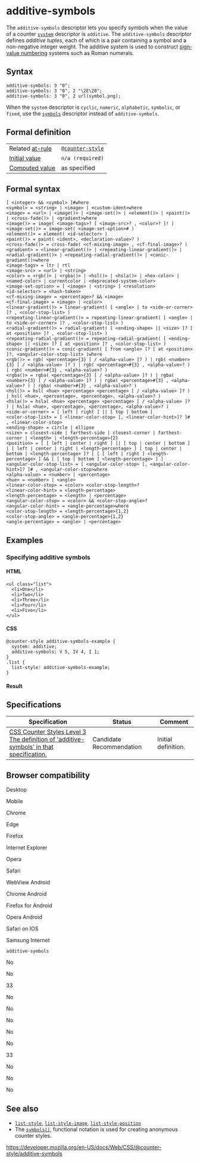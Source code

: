# additive-symbols

The `additive-symbols` descriptor lets you specify symbols when the value of a counter [`system`](system) descriptor is `additive`. The `additive-symbols` descriptor defines _additive tuples_, each of which is a pair containing a symbol and a non-negative integer weight. The additive system is used to construct [sign-value numbering](https://en.wikipedia.org/wiki/Sign-value_notation) systems such as Roman numerals.

## Syntax

    additive-symbols: 3 "0";
    additive-symbols: 3 "0", 2 "\2E\20";
    additive-symbols: 3 "0", 2 url(symbol.png);

When the `system` descriptor is `cyclic`, `numeric`, `alphabetic`, `symbolic`, or `fixed`, use the [`symbols`](<../symbols()>) descriptor instead of `additive-symbols`.

## Formal definition

<table><tbody><tr class="odd"><td>Related <a href="../at-rule">at-rule</a></td><td><a href="../@counter-style"><code>@counter-style</code></a></td></tr><tr class="even"><td><a href="../initial_value">Initial value</a></td><td><code>n/a (required)</code></td></tr><tr class="odd"><td><a href="../computed_value">Computed value</a></td><td>as specified</td></tr></tbody></table>

## Formal syntax

    [ <integer> && <symbol> ]#where
    <symbol> = <string> | <image> | <custom-ident>where
    <image> = <url> | <image()> | <image-set()> | <element()> | <paint()> | <cross-fade()> | <gradient>where
    <image()> = image( <image-tags>? [ <image-src>? , <color>? ]! )
    <image-set()> = image-set( <image-set-option># )
    <element()> = element( <id-selector> )
    <paint()> = paint( <ident>, <declaration-value>? )
    <cross-fade()> = cross-fade( <cf-mixing-image> , <cf-final-image>? )
    <gradient> = <linear-gradient()> | <repeating-linear-gradient()> | <radial-gradient()> | <repeating-radial-gradient()> | <conic-gradient()>where
    <image-tags> = ltr | rtl
    <image-src> = <url> | <string>
    <color> = <rgb()> | <rgba()> | <hsl()> | <hsla()> | <hex-color> | <named-color> | currentcolor | <deprecated-system-color>
    <image-set-option> = [ <image> | <string> ] <resolution>
    <id-selector> = <hash-token>
    <cf-mixing-image> = <percentage>? && <image>
    <cf-final-image> = <image> | <color>
    <linear-gradient()> = linear-gradient( [ <angle> | to <side-or-corner> ]? , <color-stop-list> )
    <repeating-linear-gradient()> = repeating-linear-gradient( [ <angle> | to <side-or-corner> ]? , <color-stop-list> )
    <radial-gradient()> = radial-gradient( [ <ending-shape> || <size> ]? [ at <position> ]? , <color-stop-list> )
    <repeating-radial-gradient()> = repeating-radial-gradient( [ <ending-shape> || <size> ]? [ at <position> ]? , <color-stop-list> )
    <conic-gradient()> = conic-gradient( [ from <angle> ]? [ at <position> ]?, <angular-color-stop-list> )where
    <rgb()> = rgb( <percentage>{3} [ / <alpha-value> ]? ) | rgb( <number>{3} [ / <alpha-value> ]? ) | rgb( <percentage>#{3} , <alpha-value>? ) | rgb( <number>#{3} , <alpha-value>? )
    <rgba()> = rgba( <percentage>{3} [ / <alpha-value> ]? ) | rgba( <number>{3} [ / <alpha-value> ]? ) | rgba( <percentage>#{3} , <alpha-value>? ) | rgba( <number>#{3} , <alpha-value>? )
    <hsl()> = hsl( <hue> <percentage> <percentage> [ / <alpha-value> ]? ) | hsl( <hue>, <percentage>, <percentage>, <alpha-value>? )
    <hsla()> = hsla( <hue> <percentage> <percentage> [ / <alpha-value> ]? ) | hsla( <hue>, <percentage>, <percentage>, <alpha-value>? )
    <side-or-corner> = [ left | right ] || [ top | bottom ]
    <color-stop-list> = [ <linear-color-stop> [, <linear-color-hint>]? ]# , <linear-color-stop>
    <ending-shape> = circle | ellipse
    <size> = closest-side | farthest-side | closest-corner | farthest-corner | <length> | <length-percentage>{2}
    <position> = [ [ left | center | right ] || [ top | center | bottom ] | [ left | center | right | <length-percentage> ] [ top | center | bottom | <length-percentage> ]? | [ [ left | right ] <length-percentage> ] && [ [ top | bottom ] <length-percentage> ] ]
    <angular-color-stop-list> = [ <angular-color-stop> [, <angular-color-hint>]? ]# , <angular-color-stop>where
    <alpha-value> = <number> | <percentage>
    <hue> = <number> | <angle>
    <linear-color-stop> = <color> <color-stop-length>?
    <linear-color-hint> = <length-percentage>
    <length-percentage> = <length> | <percentage>
    <angular-color-stop> = <color> && <color-stop-angle>?
    <angular-color-hint> = <angle-percentage>where
    <color-stop-length> = <length-percentage>{1,2}
    <color-stop-angle> = <angle-percentage>{1,2}
    <angle-percentage> = <angle> | <percentage>

## Examples

### Specifying additive symbols

#### HTML

    <ul class="list">
      <li>One</li>
      <li>Two</li>
      <li>Three</li>
      <li>Four</li>
      <li>Five</li>
    </ul>

#### CSS

    @counter-style additive-symbols-example {
      system: additive;
      additive-symbols: V 5, IV 4, I 1;
    }
    .list {
      list-style: additive-symbols-example;
    }

#### Result

## Specifications

<table><thead><tr class="header"><th>Specification</th><th>Status</th><th>Comment</th></tr></thead><tbody><tr class="odd"><td><a href="https://drafts.csswg.org/css-counter-styles-3/#counter-style-symbols">CSS Counter Styles Level 3<br />
<span class="small">The definition of 'additive-symbols' in that specification.</span></a></td><td><span class="spec-cr">Candidate Recommendation</span></td><td>Initial definition.</td></tr></tbody></table>

## Browser compatibility

Desktop

Mobile

Chrome

Edge

Firefox

Internet Explorer

Opera

Safari

WebView Android

Chrome Android

Firefox for Android

Opera Android

Safari on IOS

Samsung Internet

`additive-symbols`

No

No

33

No

No

No

No

No

33

No

No

No

## See also

- [`list-style`](../list-style), [`list-style-image`](../list-style-image), [`list-style-position`](../list-style-position)
- The [`symbols()`](<../symbols()>), functional notation is used for creating anonymous counter styles.

<a href="https://developer.mozilla.org/en-US/docs/Web/CSS/@counter-style/additive-symbols" class="_attribution-link">https://developer.mozilla.org/en-US/docs/Web/CSS/@counter-style/additive-symbols</a>
